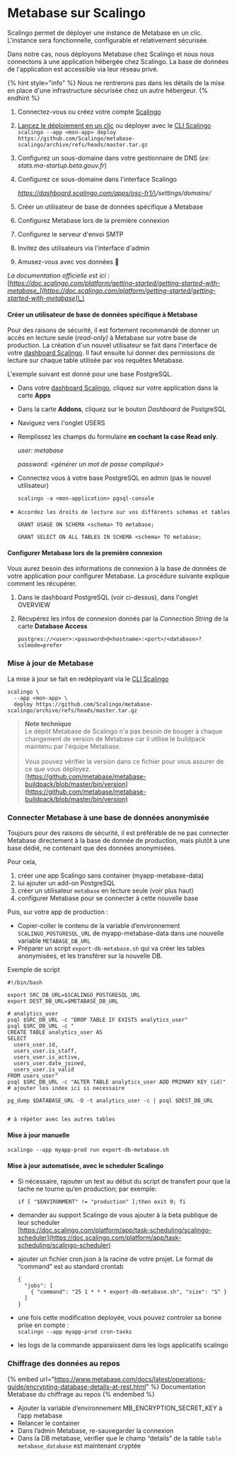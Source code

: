 # Metabase sur Scalingo

Scalingo permet de déployer une instance de Metabase en un clic. L'instance sera fonctionnelle, configurable et relativement sécurisée.

Dans notre cas, nous déployons Metabase chez Scalingo et nous nous connectons à une application hébergée chez Scalingo. La base de données de l'application est accessible via leur réseau privé.

{% hint style="info" %}
Nous ne rentrerons pas dans les détails de la mise en place d'une infrastructure sécurisée chez un autre hébergeur.
{% endhint %}

1. Connectez-vous ou créez votre compte [Scalingo](https://scalingo.com)
2. [Lancez le déploiement en un clic](https://my.scalingo.com/deploy?source=https://github.com/Scalingo/metabase-scalingo) ou déployer avec le [CLI Scalingo](https://doc.scalingo.com/cli)\
   `scalingo --app <mon-app> deploy https://github.com/Scalingo/metabase-scalingo/archive/refs/heads/master.tar.gz`
3. Configurez un sous-domaine dans votre gestionnaire de DNS (_ex: stats.ma-startup.beta.gouv.fr_)
4.  Configurez ce sous-domaine dans l'interface Scalingo

    _https://dashboard.scalingo.com/apps/osc-fr1/\<mon-application>/settings/domains/_
5. Créer un utilisateur de base de données spécifique à Metabase
6. Configurez Metabase lors de la première connexion
7. Configurez le serveur d'envoi SMTP
8. Invitez des utilisateurs via l'interface d'admin
9. Amusez-vous avec vos données :tada:

_La documentation officielle est ici :_ [_https://doc.scalingo.com/platform/getting-started/getting-started-with-metabase_](https://doc.scalingo.com/platform/getting-started/getting-started-with-metabase)\_\_

#### Créer un utilisateur de base de données spécifique à Metabase

Pour des raisons de sécurité, il est fortement recommandé de donner un accès en lecture seule (_read-only)_ à Metabase sur votre base de production. La création d'un nouvel utilisateur se fait dans l'interface de votre [dashboard Scalingo](https://dashboard.scalingo.com). Il faut ensuite lui donner des permissions de lecture sur chaque table utilisée par vos requêtes Metabase.

L'exemple suivant est donné pour une base PostgreSQL.

* Dans votre [dashboard Scalingo](https://dashboard.scalingo.com), cliquez sur votre application dans la carte **Apps**
* Dans la carte **Addons**, cliquez sur le bouton _Dashboard_ de PostgreSQL
* Naviguez vers l'onglet USERS
*   Remplissez les champs du formulaire **en cochant la case Read only**.

    _user: metabase_

    _password: \<générer un mot de passe compliqué>_
*   Connectez vous à votre base PostgreSQL en admin (pas le nouvel utilisateur)

    `scalingo -a <mon-application> pgsql-console`
*   `Accordez les droits de lecture sur vos différents schemas et tables`

    `GRANT USAGE ON SCHEMA <schema> TO metabase;`

    `GRANT SELECT ON ALL TABLES IN SCHEMA <schema> TO metabase;`

#### Configurer Metabase lors de la première connexion

Vous aurez besoin des informations de connexion à la base de données de votre application pour configurer Metabase. La procédure suivante explique comment les récupérer.

1. Dans le dashboard PostgreSQL (voir ci-dessus), dans l'onglet OVERVIEW
2.  Récupérez les infos de connexion donnés par la _Connection String_ de la carte **Database Access**

    `postgres://<user>:<password>@<hostname>:<port>/<database>?sslmode=prefer`

### Mise à jour de Metabase

La mise à jour se fait en redéployant via le [CLI Scalingo](https://doc.scalingo.com/cli)

```
scalingo \
  --app <mon-app> \
  deploy https://github.com/Scalingo/metabase-scalingo/archive/refs/heads/master.tar.gz
```

> **Note technique**\
> Le dépôt Metabase de Scalingo n'a pas besoin de bouger à chaque changement de version de Metabase car il utilise le buildpack maintenu par l'équipe Metabase.\
> \
> Vous pouvez vérifier la version dans ce fichier pour vous assurer de ce que vous déployez.\
> [https://github.com/metabase/metabase-buildpack/blob/master/bin/version](https://github.com/metabase/metabase-buildpack/blob/master/bin/version)

### Connecter Metabase à une base de données anonymisée

Toujours pour des raisons de sécurité, il est préférable de ne pas connecter Metabase directement à la base de donnée de production, mais plutôt à une base dédié, ne contenant que des données anonymisées.

Pour cela,

1. créer une app Scalingo sans container (myapp-metabase-data)
2. lui ajouter un add-on PostgreSQL
3. créer un utilisateur `metabase` en lecture seule (voir plus haut)
4. configurer Metabase pour se connecter à cette nouvelle base

Puis, sur votre app de production :

* Copier-coller le contenu de la variable d’environnement `SCALINGO_POSTGRESQL_URL` de myapp-metabase-data dans une nouvelle variable `METABASE_DB_URL`
* Préparer un script `export-db-metabase.sh` qui va créer les tables anonymisées, et les transférer sur la nouvelle DB.

Exemple de script

```
#!/bin/bash

export SRC_DB_URL=$SCALINGO_POSTGRESQL_URL
export DEST_DB_URL=$METABASE_DB_URL

# analytics_user
psql $SRC_DB_URL -c "DROP TABLE IF EXISTS analytics_user"
psql $SRC_DB_URL -c "
CREATE TABLE analytics_user AS
SELECT
  users_user.id,
  users_user.is_staff,
  users_user.is_active,
  users_user.date_joined,
  users_user.is_valid
FROM users_user"
psql $SRC_DB_URL -c "ALTER TABLE analytics_user ADD PRIMARY KEY (id)"
# ajouter les index ici si necessaire

pg_dump $DATABASE_URL -O -t analytics_user -c | psql $DEST_DB_URL


# à répéter avec les autres tables
```

#### Mise à jour manuelle

```
scalingo --app myapp-prod run export-db-metabase.sh
```

#### Mise à jour automatisée, avec le scheduler Scalingo

*   Si nécessaire, rajouter un test au début du script de transfert pour que la tache ne tourne qu’en production; par exemple:

    ```
    if [ "$ENVIRONMENT" != "production" ];then exit 0; fi
    ```
* demander au support Scalingo de vous ajouter à la beta publique de leur scheduler\
  [https://doc.scalingo.com/platform/app/task-scheduling/scalingo-scheduler](https://doc.scalingo.com/platform/app/task-scheduling/scalingo-scheduler)
*   ajouter un fichier cron.json à la racine de votre projet. Le format de “command” est au standard crontab

    ```
    {
      "jobs": [
        { "command": "25 1 * * * export-db-metabase.sh", "size": "S" }
      ]
    }
    ```
* une fois cette modification deployée, vous pouvez controler sa bonne prise en compte :\
  `scalingo --app myapp-prod cron-tasks`
* les logs de la commande apparaissent dans les logs applicatifs scalingo

### Chiffrage des données au repos

{% embed url="https://www.metabase.com/docs/latest/operations-guide/encrypting-database-details-at-rest.html" %}
Documentation Metabase du chiffrage au repos
{% endembed %}

* Ajouter la variable d’environnement MB\_ENCRYPTION\_SECRET\_KEY à l’app metabase
* Relancer le container
* Dans l’admin Metabase, re-sauvegarder la connexion
* Dans la DB metabase, vérifier que le champ “details” de la table `table metabase_database` est maintenant cryptée
